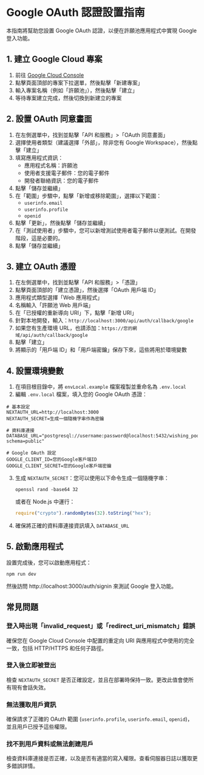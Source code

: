 # Google OAuth 認證設置指南

本指南將幫助您設置 Google OAuth 認證，以便在許願池應用程式中實現 Google 登入功能。

## 1. 建立 Google Cloud 專案

1. 前往 [Google Cloud Console](https://console.cloud.google.com/)
2. 點擊頁面頂部的專案下拉選單，然後點擊「新建專案」
3. 輸入專案名稱（例如「許願池」），然後點擊「建立」
4. 等待專案建立完成，然後切換到新建立的專案

## 2. 設置 OAuth 同意畫面

1. 在左側選單中，找到並點擊「API 和服務」>「OAuth 同意畫面」
2. 選擇使用者類型（建議選擇「外部」，除非您有 Google Workspace），然後點擊「建立」
3. 填寫應用程式資訊：
   - 應用程式名稱：許願池
   - 使用者支援電子郵件：您的電子郵件
   - 開發者聯絡資訊：您的電子郵件
4. 點擊「儲存並繼續」
5. 在「範圍」步驟中，點擊「新增或移除範圍」，選擇以下範圍：
   - `userinfo.email`
   - `userinfo.profile`
   - `openid`
6. 點擊「更新」，然後點擊「儲存並繼續」
7. 在「測試使用者」步驟中，您可以新增測試使用者電子郵件以便測試。在開發階段，這是必要的。
8. 點擊「儲存並繼續」

## 3. 建立 OAuth 憑證

1. 在左側選單中，找到並點擊「API 和服務」>「憑證」
2. 點擊頁面頂部的「建立憑證」，然後選擇「OAuth 用戶端 ID」
3. 應用程式類型選擇「Web 應用程式」
4. 名稱輸入「許願池 Web 用戶端」
5. 在「已授權的重新導向 URI」下，點擊「新增 URI」
6. 針對本地開發，輸入：`http://localhost:3000/api/auth/callback/google`
7. 如果您有生產環境 URL，也請添加：`https://您的網域/api/auth/callback/google`
8. 點擊「建立」
9. 將顯示的「用戶端 ID」和「用戶端密鑰」保存下來，這些將用於環境變數

## 4. 設置環境變數

1. 在項目根目錄中，將 `envLocal.example` 檔案複製並重命名為 `.env.local`
2. 編輯 `.env.local` 檔案，填入您的 Google OAuth 憑證：

```
# 基本設定
NEXTAUTH_URL=http://localhost:3000
NEXTAUTH_SECRET=生成一個隨機字串作為密鑰

# 資料庫連接
DATABASE_URL="postgresql://username:password@localhost:5432/wishing_pool?schema=public"

# Google OAuth 設定
GOOGLE_CLIENT_ID=您的Google客戶端ID
GOOGLE_CLIENT_SECRET=您的Google客戶端密鑰
```

3. 生成 `NEXTAUTH_SECRET`：您可以使用以下命令生成一個隨機字串：

   ```
   openssl rand -base64 32
   ```

   或者在 Node.js 中運行：

   ```javascript
   require("crypto").randomBytes(32).toString("hex");
   ```

4. 確保將正確的資料庫連接資訊填入 `DATABASE_URL`

## 5. 啟動應用程式

設置完成後，您可以啟動應用程式：

```
npm run dev
```

然後訪問 http://localhost:3000/auth/signin 來測試 Google 登入功能。

## 常見問題

### 登入時出現「invalid_request」或「redirect_uri_mismatch」錯誤

確保您在 Google Cloud Console 中配置的重定向 URI 與應用程式中使用的完全一致，包括 HTTP/HTTPS 和任何子路徑。

### 登入後立即被登出

檢查 `NEXTAUTH_SECRET` 是否正確設定，並且在部署時保持一致。更改此值會使所有現有會話失效。

### 無法獲取用戶資訊

確保請求了正確的 OAuth 範圍 (`userinfo.profile`, `userinfo.email`, `openid`)，並且用戶已授予這些權限。

### 找不到用戶資料或無法創建用戶

檢查資料庫連接是否正確，以及是否有適當的寫入權限。查看伺服器日誌以獲取更多錯誤詳情。
